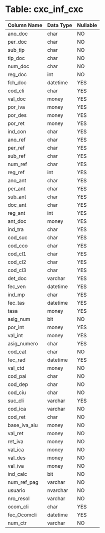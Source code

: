 # Table: cxc_inf_cxc

| Column Name | Data Type | Nullable |
|-------------|-----------|----------|
| ano_doc | char | NO |
| per_doc | char | NO |
| sub_tip | char | NO |
| tip_doc | char | NO |
| num_doc | char | NO |
| reg_doc | int | NO |
| fch_doc | datetime | YES |
| cod_cli | char | YES |
| val_doc | money | YES |
| por_iva | money | YES |
| por_des | money | YES |
| por_ret | money | YES |
| ind_con | char | YES |
| ano_ref | char | YES |
| per_ref | char | YES |
| sub_ref | char | YES |
| num_ref | char | YES |
| reg_ref | int | YES |
| ano_ant | char | YES |
| per_ant | char | YES |
| sub_ant | char | YES |
| doc_ant | char | YES |
| reg_ant | int | YES |
| ant_doc | money | YES |
| ind_tra | char | YES |
| cod_suc | char | YES |
| cod_cco | char | YES |
| cod_cl1 | char | YES |
| cod_cl2 | char | YES |
| cod_cl3 | char | YES |
| det_doc | varchar | YES |
| fec_ven | datetime | YES |
| ind_mp | char | YES |
| fec_tas | datetime | YES |
| tasa | money | YES |
| asig_num | bit | NO |
| por_int | money | YES |
| val_int | money | YES |
| asig_numero | char | YES |
| cod_cat | char | NO |
| fec_rad | datetime | YES |
| val_ctd | money | NO |
| cod_pai | char | NO |
| cod_dep | char | NO |
| cod_ciu | char | NO |
| suc_cli | varchar | YES |
| cod_ica | varchar | NO |
| cod_ret | char | NO |
| base_iva_aiu | money | NO |
| val_ret | money | NO |
| ret_iva | money | NO |
| val_ica | money | NO |
| val_des | money | NO |
| val_iva | money | NO |
| ind_calc | bit | NO |
| num_ref_pag | varchar | NO |
| usuario | nvarchar | NO |
| nro_resol | varchar | NO |
| ocom_cli | char | YES |
| fec_Ocomcli | datetime | YES |
| num_ctr | varchar | NO |
